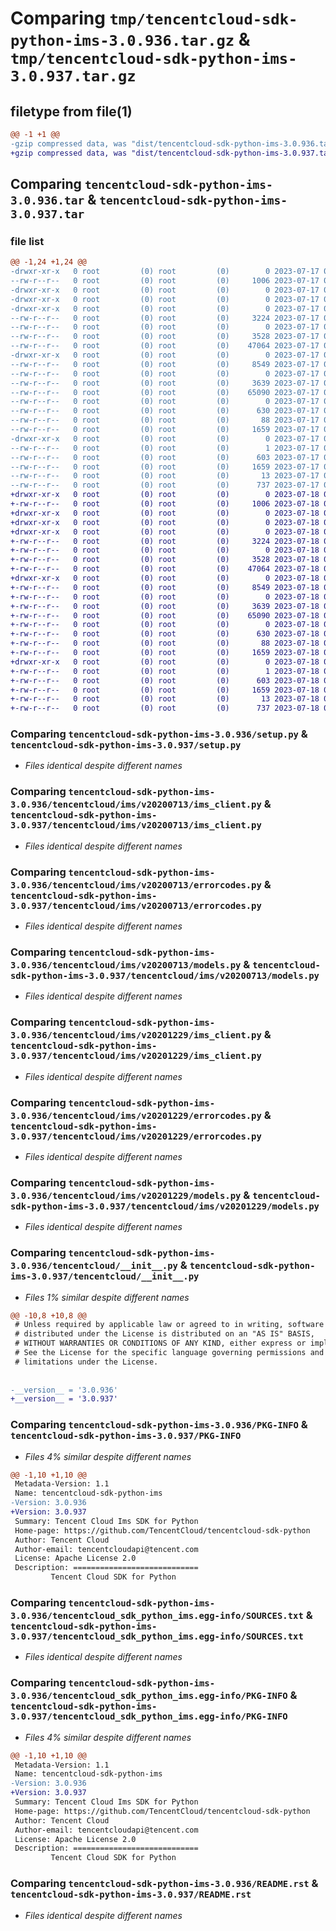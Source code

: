 # Comparing `tmp/tencentcloud-sdk-python-ims-3.0.936.tar.gz` & `tmp/tencentcloud-sdk-python-ims-3.0.937.tar.gz`

## filetype from file(1)

```diff
@@ -1 +1 @@
-gzip compressed data, was "dist/tencentcloud-sdk-python-ims-3.0.936.tar", last modified: Mon Jul 17 00:26:44 2023, max compression
+gzip compressed data, was "dist/tencentcloud-sdk-python-ims-3.0.937.tar", last modified: Tue Jul 18 00:25:34 2023, max compression
```

## Comparing `tencentcloud-sdk-python-ims-3.0.936.tar` & `tencentcloud-sdk-python-ims-3.0.937.tar`

### file list

```diff
@@ -1,24 +1,24 @@
-drwxr-xr-x   0 root         (0) root         (0)        0 2023-07-17 00:26:44.000000 tencentcloud-sdk-python-ims-3.0.936/
--rw-r--r--   0 root         (0) root         (0)     1006 2023-07-17 00:26:44.000000 tencentcloud-sdk-python-ims-3.0.936/setup.py
-drwxr-xr-x   0 root         (0) root         (0)        0 2023-07-17 00:26:44.000000 tencentcloud-sdk-python-ims-3.0.936/tencentcloud/
-drwxr-xr-x   0 root         (0) root         (0)        0 2023-07-17 00:26:44.000000 tencentcloud-sdk-python-ims-3.0.936/tencentcloud/ims/
-drwxr-xr-x   0 root         (0) root         (0)        0 2023-07-17 00:26:44.000000 tencentcloud-sdk-python-ims-3.0.936/tencentcloud/ims/v20200713/
--rw-r--r--   0 root         (0) root         (0)     3224 2023-07-17 00:26:44.000000 tencentcloud-sdk-python-ims-3.0.936/tencentcloud/ims/v20200713/ims_client.py
--rw-r--r--   0 root         (0) root         (0)        0 2023-07-17 00:26:44.000000 tencentcloud-sdk-python-ims-3.0.936/tencentcloud/ims/v20200713/__init__.py
--rw-r--r--   0 root         (0) root         (0)     3528 2023-07-17 00:26:44.000000 tencentcloud-sdk-python-ims-3.0.936/tencentcloud/ims/v20200713/errorcodes.py
--rw-r--r--   0 root         (0) root         (0)    47064 2023-07-17 00:26:44.000000 tencentcloud-sdk-python-ims-3.0.936/tencentcloud/ims/v20200713/models.py
-drwxr-xr-x   0 root         (0) root         (0)        0 2023-07-17 00:26:44.000000 tencentcloud-sdk-python-ims-3.0.936/tencentcloud/ims/v20201229/
--rw-r--r--   0 root         (0) root         (0)     8549 2023-07-17 00:26:44.000000 tencentcloud-sdk-python-ims-3.0.936/tencentcloud/ims/v20201229/ims_client.py
--rw-r--r--   0 root         (0) root         (0)        0 2023-07-17 00:26:44.000000 tencentcloud-sdk-python-ims-3.0.936/tencentcloud/ims/v20201229/__init__.py
--rw-r--r--   0 root         (0) root         (0)     3639 2023-07-17 00:26:44.000000 tencentcloud-sdk-python-ims-3.0.936/tencentcloud/ims/v20201229/errorcodes.py
--rw-r--r--   0 root         (0) root         (0)    65090 2023-07-17 00:26:44.000000 tencentcloud-sdk-python-ims-3.0.936/tencentcloud/ims/v20201229/models.py
--rw-r--r--   0 root         (0) root         (0)        0 2023-07-17 00:26:44.000000 tencentcloud-sdk-python-ims-3.0.936/tencentcloud/ims/__init__.py
--rw-r--r--   0 root         (0) root         (0)      630 2023-07-17 00:26:44.000000 tencentcloud-sdk-python-ims-3.0.936/tencentcloud/__init__.py
--rw-r--r--   0 root         (0) root         (0)       88 2023-07-17 00:26:44.000000 tencentcloud-sdk-python-ims-3.0.936/setup.cfg
--rw-r--r--   0 root         (0) root         (0)     1659 2023-07-17 00:26:44.000000 tencentcloud-sdk-python-ims-3.0.936/PKG-INFO
-drwxr-xr-x   0 root         (0) root         (0)        0 2023-07-17 00:26:44.000000 tencentcloud-sdk-python-ims-3.0.936/tencentcloud_sdk_python_ims.egg-info/
--rw-r--r--   0 root         (0) root         (0)        1 2023-07-17 00:26:44.000000 tencentcloud-sdk-python-ims-3.0.936/tencentcloud_sdk_python_ims.egg-info/dependency_links.txt
--rw-r--r--   0 root         (0) root         (0)      603 2023-07-17 00:26:44.000000 tencentcloud-sdk-python-ims-3.0.936/tencentcloud_sdk_python_ims.egg-info/SOURCES.txt
--rw-r--r--   0 root         (0) root         (0)     1659 2023-07-17 00:26:44.000000 tencentcloud-sdk-python-ims-3.0.936/tencentcloud_sdk_python_ims.egg-info/PKG-INFO
--rw-r--r--   0 root         (0) root         (0)       13 2023-07-17 00:26:44.000000 tencentcloud-sdk-python-ims-3.0.936/tencentcloud_sdk_python_ims.egg-info/top_level.txt
--rw-r--r--   0 root         (0) root         (0)      737 2023-07-17 00:26:44.000000 tencentcloud-sdk-python-ims-3.0.936/README.rst
+drwxr-xr-x   0 root         (0) root         (0)        0 2023-07-18 00:25:34.000000 tencentcloud-sdk-python-ims-3.0.937/
+-rw-r--r--   0 root         (0) root         (0)     1006 2023-07-18 00:25:34.000000 tencentcloud-sdk-python-ims-3.0.937/setup.py
+drwxr-xr-x   0 root         (0) root         (0)        0 2023-07-18 00:25:34.000000 tencentcloud-sdk-python-ims-3.0.937/tencentcloud/
+drwxr-xr-x   0 root         (0) root         (0)        0 2023-07-18 00:25:34.000000 tencentcloud-sdk-python-ims-3.0.937/tencentcloud/ims/
+drwxr-xr-x   0 root         (0) root         (0)        0 2023-07-18 00:25:34.000000 tencentcloud-sdk-python-ims-3.0.937/tencentcloud/ims/v20200713/
+-rw-r--r--   0 root         (0) root         (0)     3224 2023-07-18 00:25:34.000000 tencentcloud-sdk-python-ims-3.0.937/tencentcloud/ims/v20200713/ims_client.py
+-rw-r--r--   0 root         (0) root         (0)        0 2023-07-18 00:25:34.000000 tencentcloud-sdk-python-ims-3.0.937/tencentcloud/ims/v20200713/__init__.py
+-rw-r--r--   0 root         (0) root         (0)     3528 2023-07-18 00:25:34.000000 tencentcloud-sdk-python-ims-3.0.937/tencentcloud/ims/v20200713/errorcodes.py
+-rw-r--r--   0 root         (0) root         (0)    47064 2023-07-18 00:25:34.000000 tencentcloud-sdk-python-ims-3.0.937/tencentcloud/ims/v20200713/models.py
+drwxr-xr-x   0 root         (0) root         (0)        0 2023-07-18 00:25:34.000000 tencentcloud-sdk-python-ims-3.0.937/tencentcloud/ims/v20201229/
+-rw-r--r--   0 root         (0) root         (0)     8549 2023-07-18 00:25:34.000000 tencentcloud-sdk-python-ims-3.0.937/tencentcloud/ims/v20201229/ims_client.py
+-rw-r--r--   0 root         (0) root         (0)        0 2023-07-18 00:25:34.000000 tencentcloud-sdk-python-ims-3.0.937/tencentcloud/ims/v20201229/__init__.py
+-rw-r--r--   0 root         (0) root         (0)     3639 2023-07-18 00:25:34.000000 tencentcloud-sdk-python-ims-3.0.937/tencentcloud/ims/v20201229/errorcodes.py
+-rw-r--r--   0 root         (0) root         (0)    65090 2023-07-18 00:25:34.000000 tencentcloud-sdk-python-ims-3.0.937/tencentcloud/ims/v20201229/models.py
+-rw-r--r--   0 root         (0) root         (0)        0 2023-07-18 00:25:34.000000 tencentcloud-sdk-python-ims-3.0.937/tencentcloud/ims/__init__.py
+-rw-r--r--   0 root         (0) root         (0)      630 2023-07-18 00:25:34.000000 tencentcloud-sdk-python-ims-3.0.937/tencentcloud/__init__.py
+-rw-r--r--   0 root         (0) root         (0)       88 2023-07-18 00:25:34.000000 tencentcloud-sdk-python-ims-3.0.937/setup.cfg
+-rw-r--r--   0 root         (0) root         (0)     1659 2023-07-18 00:25:34.000000 tencentcloud-sdk-python-ims-3.0.937/PKG-INFO
+drwxr-xr-x   0 root         (0) root         (0)        0 2023-07-18 00:25:34.000000 tencentcloud-sdk-python-ims-3.0.937/tencentcloud_sdk_python_ims.egg-info/
+-rw-r--r--   0 root         (0) root         (0)        1 2023-07-18 00:25:34.000000 tencentcloud-sdk-python-ims-3.0.937/tencentcloud_sdk_python_ims.egg-info/dependency_links.txt
+-rw-r--r--   0 root         (0) root         (0)      603 2023-07-18 00:25:34.000000 tencentcloud-sdk-python-ims-3.0.937/tencentcloud_sdk_python_ims.egg-info/SOURCES.txt
+-rw-r--r--   0 root         (0) root         (0)     1659 2023-07-18 00:25:34.000000 tencentcloud-sdk-python-ims-3.0.937/tencentcloud_sdk_python_ims.egg-info/PKG-INFO
+-rw-r--r--   0 root         (0) root         (0)       13 2023-07-18 00:25:34.000000 tencentcloud-sdk-python-ims-3.0.937/tencentcloud_sdk_python_ims.egg-info/top_level.txt
+-rw-r--r--   0 root         (0) root         (0)      737 2023-07-18 00:25:34.000000 tencentcloud-sdk-python-ims-3.0.937/README.rst
```

### Comparing `tencentcloud-sdk-python-ims-3.0.936/setup.py` & `tencentcloud-sdk-python-ims-3.0.937/setup.py`

 * *Files identical despite different names*

### Comparing `tencentcloud-sdk-python-ims-3.0.936/tencentcloud/ims/v20200713/ims_client.py` & `tencentcloud-sdk-python-ims-3.0.937/tencentcloud/ims/v20200713/ims_client.py`

 * *Files identical despite different names*

### Comparing `tencentcloud-sdk-python-ims-3.0.936/tencentcloud/ims/v20200713/errorcodes.py` & `tencentcloud-sdk-python-ims-3.0.937/tencentcloud/ims/v20200713/errorcodes.py`

 * *Files identical despite different names*

### Comparing `tencentcloud-sdk-python-ims-3.0.936/tencentcloud/ims/v20200713/models.py` & `tencentcloud-sdk-python-ims-3.0.937/tencentcloud/ims/v20200713/models.py`

 * *Files identical despite different names*

### Comparing `tencentcloud-sdk-python-ims-3.0.936/tencentcloud/ims/v20201229/ims_client.py` & `tencentcloud-sdk-python-ims-3.0.937/tencentcloud/ims/v20201229/ims_client.py`

 * *Files identical despite different names*

### Comparing `tencentcloud-sdk-python-ims-3.0.936/tencentcloud/ims/v20201229/errorcodes.py` & `tencentcloud-sdk-python-ims-3.0.937/tencentcloud/ims/v20201229/errorcodes.py`

 * *Files identical despite different names*

### Comparing `tencentcloud-sdk-python-ims-3.0.936/tencentcloud/ims/v20201229/models.py` & `tencentcloud-sdk-python-ims-3.0.937/tencentcloud/ims/v20201229/models.py`

 * *Files identical despite different names*

### Comparing `tencentcloud-sdk-python-ims-3.0.936/tencentcloud/__init__.py` & `tencentcloud-sdk-python-ims-3.0.937/tencentcloud/__init__.py`

 * *Files 1% similar despite different names*

```diff
@@ -10,8 +10,8 @@
 # Unless required by applicable law or agreed to in writing, software
 # distributed under the License is distributed on an "AS IS" BASIS,
 # WITHOUT WARRANTIES OR CONDITIONS OF ANY KIND, either express or implied.
 # See the License for the specific language governing permissions and
 # limitations under the License.
 
 
-__version__ = '3.0.936'
+__version__ = '3.0.937'
```

### Comparing `tencentcloud-sdk-python-ims-3.0.936/PKG-INFO` & `tencentcloud-sdk-python-ims-3.0.937/PKG-INFO`

 * *Files 4% similar despite different names*

```diff
@@ -1,10 +1,10 @@
 Metadata-Version: 1.1
 Name: tencentcloud-sdk-python-ims
-Version: 3.0.936
+Version: 3.0.937
 Summary: Tencent Cloud Ims SDK for Python
 Home-page: https://github.com/TencentCloud/tencentcloud-sdk-python
 Author: Tencent Cloud
 Author-email: tencentcloudapi@tencent.com
 License: Apache License 2.0
 Description: ============================
         Tencent Cloud SDK for Python
```

### Comparing `tencentcloud-sdk-python-ims-3.0.936/tencentcloud_sdk_python_ims.egg-info/SOURCES.txt` & `tencentcloud-sdk-python-ims-3.0.937/tencentcloud_sdk_python_ims.egg-info/SOURCES.txt`

 * *Files identical despite different names*

### Comparing `tencentcloud-sdk-python-ims-3.0.936/tencentcloud_sdk_python_ims.egg-info/PKG-INFO` & `tencentcloud-sdk-python-ims-3.0.937/tencentcloud_sdk_python_ims.egg-info/PKG-INFO`

 * *Files 4% similar despite different names*

```diff
@@ -1,10 +1,10 @@
 Metadata-Version: 1.1
 Name: tencentcloud-sdk-python-ims
-Version: 3.0.936
+Version: 3.0.937
 Summary: Tencent Cloud Ims SDK for Python
 Home-page: https://github.com/TencentCloud/tencentcloud-sdk-python
 Author: Tencent Cloud
 Author-email: tencentcloudapi@tencent.com
 License: Apache License 2.0
 Description: ============================
         Tencent Cloud SDK for Python
```

### Comparing `tencentcloud-sdk-python-ims-3.0.936/README.rst` & `tencentcloud-sdk-python-ims-3.0.937/README.rst`

 * *Files identical despite different names*


